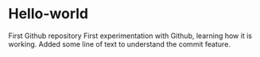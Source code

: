 # Hello-world
First Github repository
First experimentation with Github, learning how it is working. Added some line of text to understand the commit feature.
